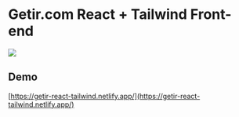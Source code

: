 # Getir.com React + Tailwind Front-end

![](https://1.bp.blogspot.com/-RY9Fbe_Gjpo/YSiUBkTtTQI/AAAAAAAAOTM/v1tK1cMMsYMqPkyr1nOpy_iDUu1doIiBwCLcBGAsYHQ/s1206/Ekran%2BResmi%2B2021-08-27%2B10.27.27.png)


## Demo

[https://getir-react-tailwind.netlify.app/](https://getir-react-tailwind.netlify.app/)
